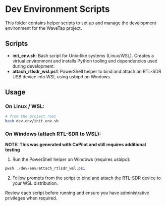 # Dev Environment Scripts

This folder contains helper scripts to set up and manage the development environment for the WaveTap project.

## Scripts

- **init_env.sh**: Bash script for Unix-like systems (Linux/WSL). Creates a virtual environment and installs Python tooling and dependencies used during development.
- **attach_rtlsdr_wsl.ps1**: PowerShell helper to bind and attach an RTL-SDR USB device into WSL using usbipd on Windows.

## Usage

### On Linux / WSL:
```bash
# from the project root
bash dev-env/init_env.sh
```

### On Windows (attach RTL-SDR to WSL):
**NOTE: This was generated with CoPilot and still requires additional testing**
1. Run the PowerShell helper on Windows (requires usbipd):
```powershell
pwsh ./dev-env/attach_rtlsdr_wsl.ps1
```
2. Follow prompts from the script to bind and attach the RTL-SDR device to your WSL distribution.

Review each script before running and ensure you have administrative privileges when required.